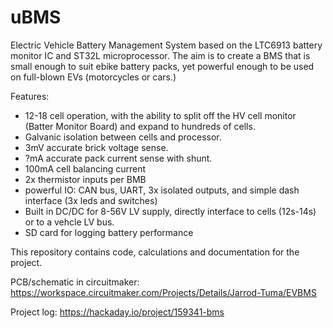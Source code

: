 # uBMS 

Electric Vehicle Battery Management System based on the LTC6913 battery monitor IC and ST32L microprocessor.
The aim is to create a BMS that is small enough to suit ebike battery packs, yet powerful enough to be used 
on full-blown EVs (motorcycles or cars.)

Features:
* 12-18 cell operation, with the ability to split off the HV cell monitor (Batter Monitor Board) and expand to hundreds of cells.
* Galvanic isolation between cells and processor.
* 3mV accurate brick voltage sense.
* ?mA accurate pack current sense with shunt.
* 100mA cell balancing current
* 2x thermistor inputs per BMB
* powerful IO: CAN bus, UART, 3x isolated outputs, and simple dash interface (3x leds and switches)
* Built in DC/DC for 8-56V LV supply, directly interface to cells (12s-14s) or to a vehcle LV bus.
* SD card for logging battery performance

This repository contains code, calculations and documentation for the project.

PCB/schematic in circuitmaker: https://workspace.circuitmaker.com/Projects/Details/Jarrod-Tuma/EVBMS

Project log: https://hackaday.io/project/159341-bms
